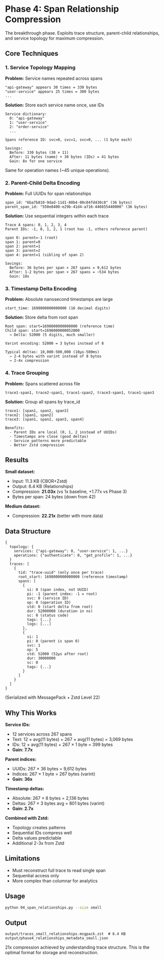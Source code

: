 # Phase 4: Span Relationship Compression

The breakthrough phase. Exploits trace structure, parent-child relationships, and service topology for maximum compression.

## Core Techniques

### 1. Service Topology Mapping

**Problem:** Service names repeated across spans
```
"api-gateway" appears 30 times = 330 bytes
"user-service" appears 25 times = 300 bytes
...
```

**Solution:** Store each service name once, use IDs
```
Service dictionary:
  0: "api-gateway"
  1: "user-service"
  2: "order-service"
  ...

Spans reference ID: svc=0, svc=1, svc=0, ... (1 byte each)

Savings:
  Before: 330 bytes (30 × 11)
  After: 11 bytes (name) + 30 bytes (IDs) = 41 bytes
  Gain: 8x for one service
```

Same for operation names (~45 unique operations).

### 2. Parent-Child Delta Encoding

**Problem:** Full UUIDs for span relationships
```
span_id: "6ba7b810-9dad-11d1-80b4-00c04fd430c8" (36 bytes)
parent_span_id: "550e8400-e29b-41d4-a716-446655440000" (36 bytes)
```

**Solution:** Use sequential integers within each trace
```
Trace A spans: 0, 1, 2, 3, 4
Parent IDs: -1, 0, 1, 2, 1 (root has -1, others reference parent)

span 0: parent=-1 (root)
span 1: parent=0
span 2: parent=1
span 3: parent=2
span 4: parent=1 (sibling of span 2)

Savings:
  Before: 36 bytes per span × 267 spans = 9,612 bytes
  After: 1-2 bytes per span × 267 spans = ~534 bytes
  Gain: 18x
```

### 3. Timestamp Delta Encoding

**Problem:** Absolute nanosecond timestamps are large
```
start_time: 1698000000000000 (16 decimal digits)
```

**Solution:** Store delta from root span
```
Root span: start=1698000000000000 (reference time)
Child span: start=1698000000052000
  → Delta: 52000 (5 digits, much smaller)

Varint encoding: 52000 = 3 bytes instead of 8

Typical deltas: 10,000-500,000 (10μs-500ms)
  → 2-4 bytes with varint instead of 8 bytes
  → 2-4x compression
```

### 4. Trace Grouping

**Problem:** Spans scattered across file
```
trace1-span1, trace2-span1, trace1-span2, trace3-span1, trace1-span3
```

**Solution:** Group all spans by trace_id
```
trace1: [span1, span2, span3]
trace2: [span1, span2]
trace3: [span1, span2, span3, span4]

Benefits:
  - Parent IDs are local (0, 1, 2 instead of UUIDs)
  - Timestamps are close (good deltas)
  - Service patterns more predictable
  - Better Zstd compression
```

## Results

**Small dataset:**
- Input: 11.3 KB (CBOR+Zstd)
- Output: 6.4 KB (Relationships)
- Compression: **21.03x** (vs 1x baseline, +1.77x vs Phase 3)
- Bytes per span: 24 bytes (down from 42)

**Medium dataset:**
- Compression: **22.21x** (better with more data)

## Data Structure

```
{
  topology: {
    services: {"api-gateway": 0, "user-service": 1, ...}
    operations: {"authenticate": 0, "get_profile": 1, ...}
  }
  traces: [
    {
      tid: "trace-uuid" (only once per trace)
      root_start: 1698000000000000 (reference timestamp)
      spans: [
        {
          si: 0 (span index, not UUID)
          pi: -1 (parent index: -1 = root)
          svc: 0 (service ID)
          op: 0 (operation ID)
          std: 0 (start delta from root)
          dur: 52000000 (duration in ns)
          sc: 0 (status code)
          tags: {...}
          logs: [...]
        },
        {
          si: 1
          pi: 0 (parent is span 0)
          svc: 1
          op: 5
          std: 52000 (52μs after root)
          dur: 30000000
          sc: 0
          tags: {...}
        }
      ]
    }
  ]
}
```

(Serialized with MessagePack + Zstd Level 22)

## Why This Works

**Service IDs:**
- 12 services across 267 spans
- Text: 12 × avg(11 bytes) + 267 × avg(11 bytes) = 3,069 bytes
- IDs: 12 × avg(11 bytes) + 267 × 1 byte = 399 bytes
- **Gain: 7.7x**

**Parent indices:**
- UUIDs: 267 × 36 bytes = 9,612 bytes
- Indices: 267 × 1 byte = 267 bytes (varint)
- **Gain: 36x**

**Timestamp deltas:**
- Absolute: 267 × 8 bytes = 2,136 bytes
- Deltas: 267 × 3 bytes avg = 801 bytes (varint)
- **Gain: 2.7x**

**Combined with Zstd:**
- Topology creates patterns
- Sequential IDs compress well
- Delta values predictable
- Additional 2-3x from Zstd

## Limitations

- Must reconstruct full trace to read single span
- Sequential access only
- More complex than columnar for analytics

## Usage

```bash
python 04_span_relationships.py --size small
```

## Output

```
output/traces_small_relationships.msgpack.zst  # 6.4 KB
output/phase4_relationships_metadata_small.json
```

21x compression achieved by understanding trace structure. This is the optimal format for storage and reconstruction.
